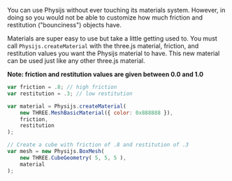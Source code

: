 You can use Physijs without ever touching its materials system. However, in doing so you would not be able to customize how much friction and restitution ("bounciness") objects have.

Materials are super easy to use but take a little getting used to. You must call `Physijs.createMaterial` with the three.js material, friction, and restitution values you want the Physijs material to have. This new material can be used just like any other three.js material.

**Note: friction and restitution values are given between 0.0 and 1.0**

```javascript
var friction = .8; // high friction
var restitution = .3; // low restitution

var material = Physijs.createMaterial(
    new THREE.MeshBasicMaterial({ color: 0x888888 }),
    friction,
    restitution
);

// Create a cube with friction of .8 and restitution of .3
var mesh = new Physijs.BoxMesh(
    new THREE.CubeGeometry( 5, 5, 5 ),
    material
);
```